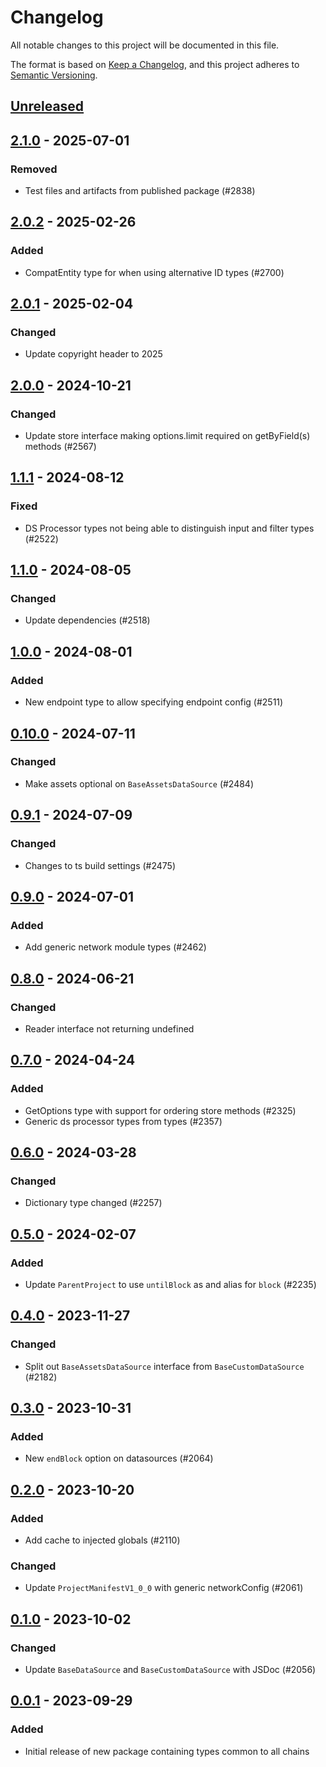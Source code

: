 # Changelog
All notable changes to this project will be documented in this file.

The format is based on [Keep a Changelog](https://keepachangelog.com/en/1.0.0/),
and this project adheres to [Semantic Versioning](https://semver.org/spec/v2.0.0.html).

## [Unreleased]

## [2.1.0] - 2025-07-01
### Removed
- Test files and artifacts from published package (#2838)

## [2.0.2] - 2025-02-26
### Added
- CompatEntity type for when using alternative ID types (#2700)

## [2.0.1] - 2025-02-04
### Changed
- Update copyright header to 2025

## [2.0.0] - 2024-10-21
### Changed
- Update store interface making options.limit required on getByField(s) methods (#2567)

## [1.1.1] - 2024-08-12
### Fixed
- DS Processor types not being able to distinguish input and filter types (#2522)

## [1.1.0] - 2024-08-05
### Changed
- Update dependencies (#2518)

## [1.0.0] - 2024-08-01
### Added
- New endpoint type to allow specifying endpoint config (#2511)

## [0.10.0] - 2024-07-11
### Changed
- Make assets optional on `BaseAssetsDataSource` (#2484)

## [0.9.1] - 2024-07-09
### Changed
- Changes to ts build settings (#2475)

## [0.9.0] - 2024-07-01
### Added
- Add generic network module types (#2462)

## [0.8.0] - 2024-06-21
### Changed
- Reader interface not returning undefined

## [0.7.0] - 2024-04-24
### Added
- GetOptions type with support for ordering store methods (#2325)
- Generic ds processor types from types (#2357)

## [0.6.0] - 2024-03-28
### Changed
- Dictionary type changed (#2257)

## [0.5.0] - 2024-02-07
### Added
- Update `ParentProject` to use `untilBlock` as and alias for `block` (#2235)

## [0.4.0] - 2023-11-27
### Changed
- Split out `BaseAssetsDataSource` interface from `BaseCustomDataSource` (#2182)

## [0.3.0] - 2023-10-31
### Added
- New `endBlock` option on datasources (#2064)

## [0.2.0] - 2023-10-20
### Added
- Add cache to injected globals (#2110)

### Changed
- Update `ProjectManifestV1_0_0` with generic networkConfig (#2061)

## [0.1.0] - 2023-10-02
### Changed
- Update `BaseDataSource` and `BaseCustomDataSource` with JSDoc (#2056)

## [0.0.1] - 2023-09-29
### Added
- Initial release of new package containing types common to all chains

[Unreleased]: https://github.com/subquery/subql/compare/types-core/2.1.0...HEAD
[2.1.0]: https://github.com/subquery/subql/compare/types-core/2.0.2...types-core/2.1.0
[2.0.2]: https://github.com/subquery/subql/compare/types-core/2.0.1...types-core/2.0.2
[2.0.1]: https://github.com/subquery/subql/compare/types-core/2.0.0...types-core/2.0.1
[2.0.0]: https://github.com/subquery/subql/compare/types-core/1.1.1...types-core/2.0.0
[1.1.1]: https://github.com/subquery/subql/compare/types-core/1.1.0...types-core/1.1.1
[1.1.0]: https://github.com/subquery/subql/compare/types-core/1.0.0...types-core/1.1.0
[1.0.0]: https://github.com/subquery/subql/compare/types-core/0.10.0...types-core/1.0.0
[0.10.0]: https://github.com/subquery/subql/compare/types-core/0.9.1...types-core/0.10.0
[0.9.1]: https://github.com/subquery/subql/compare/types-core/0.9.0...types-core/0.9.1
[0.9.0]: https://github.com/subquery/subql/compare/types-core/0.8.0...types-core/0.9.0
[0.8.0]: https://github.com/subquery/subql/compare/types-core/0.7.0...types-core/0.8.0
[0.7.0]: https://github.com/subquery/subql/compare/types-core/0.6.0...types-core/0.7.0
[0.6.0]: https://github.com/subquery/subql/compare/types-core/0.5.0...types-core/0.6.0
[0.5.0]: https://github.com/subquery/subql/compare/types-core/0.4.0...types-core/0.5.0
[0.4.0]: https://github.com/subquery/subql/compare/types-core/0.3.0...types-core/0.4.0
[0.3.0]: https://github.com/subquery/subql/compare/types-core/0.2.0...types-core/0.3.0
[0.2.0]: https://github.com/subquery/subql/compare/types-core/0.1.0...types-core/0.2.0
[0.1.0]: https://github.com/subquery/subql/compare/types-core/0.0.1...types-core/0.1.0
[0.0.1]: https://github.com/subquery/subql/tag/types-core/0.0.1
